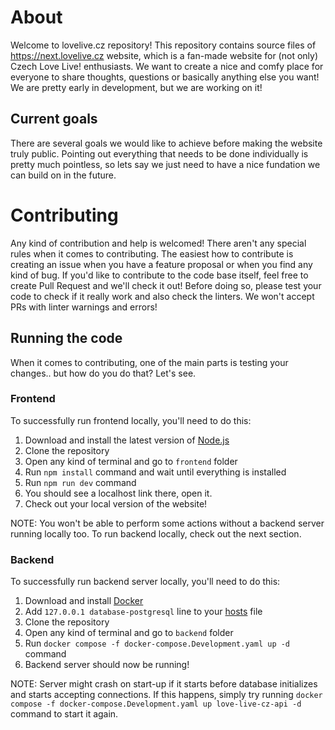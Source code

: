 # About
Welcome to lovelive.cz repository! This repository contains source files of https://next.lovelive.cz website, which is a fan-made website for (not only) Czech Love Live! enthusiasts. We want to create a nice and comfy place for everyone to share thoughts, questions or basically anything else you want! We are pretty early in development, but we are working on it!

## Current goals
There are several goals we would like to achieve before making the website truly public. Pointing out everything that needs to be done individually is pretty much pointless, so lets say we just need to have a nice fundation we can build on in the future.

# Contributing
Any kind of contribution and help is welcomed! There aren't any special rules when it comes to contributing. The easiest how to contribute is creating an issue when you have a feature proposal or when you find any kind of bug. If you'd like to contribute to the code base itself, feel free to create Pull Request and we'll check it out! Before doing so, please test your code to check if it really work and also check the linters. We won't accept PRs with linter warnings and errors!

## Running the code
When it comes to contributing, one of the main parts is testing your changes.. but how do you do that? Let's see.

### Frontend
To successfully run frontend locally, you'll need to do this:
1. Download and install the latest version of [Node.js](https://nodejs.org/en)
2. Clone the repository
3. Open any kind of terminal and go to `frontend` folder
4. Run `npm install` command and wait until everything is installed
5. Run `npm run dev` command
6. You should see a localhost link there, open it.
7. Check out your local version of the website!

NOTE: You won't be able to perform some actions without a backend server running locally too. To run backend locally, check out the next section.

### Backend
To successfully run backend server locally, you'll need to do this: 
1. Download and install [Docker](https://www.docker.com/products/docker-desktop/)
2. Add `127.0.0.1 database-postgresql` line to your [hosts](https://docs.rackspace.com/docs/modify-your-hosts-file) file
3. Clone the repository
4. Open any kind of terminal and go to `backend` folder
5. Run `docker compose -f docker-compose.Development.yaml up -d` command
6. Backend server should now be running!

NOTE: Server might crash on start-up if it starts before database initializes and starts accepting connections. If this happens, simply try running `docker compose -f docker-compose.Development.yaml up love-live-cz-api -d` command to start it again.
